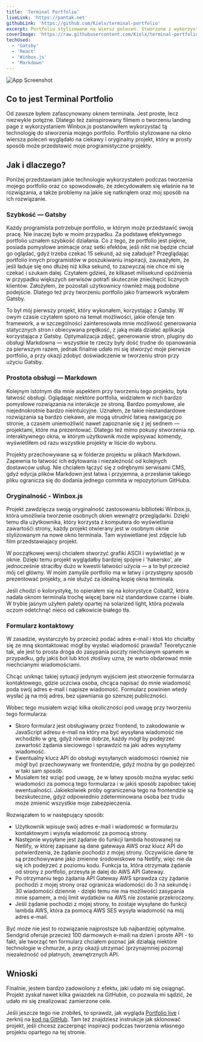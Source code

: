 ```yaml
---
title: 'Terminal Portfolio'
liveLink: 'https://pantak.net'
githubLink: 'https://github.com/Kielx/terminal-portfolio'
excerpt: Portfolio stylizowane na wiersz poleceń. Stworzone z wykorzystaniem Gatsby, strony projektów generowane z plików Markdown, a okna tworzone przy pomocy Winbox.js.
coverImage: 'https://raw.githubusercontent.com/Kielx/terminal-portfolio/master/static/PortfolioSS.png'
techUsed:
  - 'Gatsby'
  - 'React'
  - 'Winbox.js'
  - 'Markdown'
---
```


![App Screenshot](https://raw.githubusercontent.com/Kielx/terminal-portfolio/master/static/PortfolioSS.png#postMiniImage 'Screenshot of app')

## Co to jest Terminal Portfolio

Od zawsze byłem zafascynowany oknem terminala. Jest proste, lecz niezwykle potężne. Dlatego też zainspirowany filmem o
tworzeniu landing page z wykorzystaniem Winbox.js postanowiłem wykorzystać tą technologię do stworzenia mojego
portfolio. Portfolio stylizowane na okno wiersza poleceń wyglądało na ciekawy i oryginalny projekt, który w prosty
sposób może przedstawić moje programistyczne projekty.

## Jak i dlaczego?

Poniżej przedstawiam jakie technologie wykorzystałem podczas tworzenia mojego portfolio oraz co spowodowało, że zdecydowałem się właśnie na te rozwiązania, a także problemy na jakie się natknąłem oraz moj sposób na ich rozwiązanie.

### Szybkość — Gatsby

Każdy programista potrzebuje portfolio, w którym może przedstawić swoją pracę. Nie inaczej było w moim przypadku. Za
podstawę efektywnego portfolio uznałem szybkość działania. Co z tego, że portfolio jest piękne, posiada pomysłowe
animacje oraz setki efektów, jeśli nikt nie będzie chciał go oglądać, gdyż trzeba czekać 15 sekund, aż się załaduje?
Przeglądając portfolio innych programistów w poszukiwaniu inspiracji, zauważyłem, że jeśli ładuje się ono dłużej niż
kilka sekund, to zazwyczaj nie chce mi się czekać i szukam dalej. Czytałem gdzieś, że kilkaset milisekund opóźnienia w
przypadku większych serwisów potrafi skutecznie zniechęcić licznych klientów. Założyłem, że pozostali użytkownicy
również mają podobne podejście. Dlatego też przy tworzeniu portfolio jako framework wybrałem Gatsby.

To był mój pierwszy projekt, który wykonałem, korzystając z Gatsby. W owym czasie czytałem sporo na temat możliwości, jakie oferuje ten framework, a w szczególności zainteresowała mnie możliwość generowania statycznych stron i obiecywana prędkość, z jaką miała działać aplikacja korzystająca z Gatsby. Optymalizacja zdjęć, generowanie stron, pluginy do obsługi Markdowna — wszystkie te rzeczy były dość trudne do opanowania za pierwszym razem, jednak finalnie udało mi się stworzyć moje pierwsze portfolio, a przy okazji zdobyć doświadczenie w tworzeniu stron przy użyciu Gatsby.

### Prostota obsługi — Markdown

Kolejnym istotnym dla mnie aspektem przy tworzeniu tego projektu, była łatwość obsługi. Oglądając niektóre portfolia, widziałem w nich bardzo pomysłowe rozwiązania na interakcje ze stroną. Bardzo pomysłowe, ale niejednokrotnie bardzo nieintuicyjne. Uznałem, że takie niestandardowe rozwiązania są bardzo ciekawe, ale mogą utrudnić łatwą nawigację po stronie, a czasem uniemożliwić nawet zapoznanie się z jej sednem — projektami, które ma prezentować. Dlatego też mimo pokusy stworzenia np. interaktywnego okna, w którym użytkownik może wpisywać komendy, wyświetliłem od razu wszystkie projekty w liście do wyboru.

Projekty przechowywane są w folderze projektu w plikach Markdown. Zapewnia to łatwość ich edytowania i niezależność od kolejnych dostawców usług. Nie chciałem łączyć się z odrębnymi serwisami CMS, gdyż edycja plików Markdown jest łatwa i przyjemna, a przesłanie takiego pliku ogranicza się do dodania jednego commita w repozytorium GitHuba.

### Oryginalność - Winbox.js

Projekt zawdzięcza swoją oryginalność zastosowaniu biblioteki Winbox.js, która umożliwia tworzenie osobnych okien wewnątrz przeglądarki. Dzięki temu dla użytkownika, który korzysta z komputera do wyświetlania zawartośći strony, każdy projekt otwierany jest w osobnym oknie stylizowanym na nowe okno terminala. Tam wyświetlane jest zdjęcie lub film przedstawiajacy projekt.

W początkowej wersji chciałem stworzyć grafiki ASCII i wyświetlać je w oknie. Dzięki temu projekt wyglądałby bardziej spójnie i 'hakersko', ale jednocześnie straciłby dużo w kwestii łatwości użycia — a to był przecież mój cel główny. W moim zamyśle portfolio ma w łatwy i przystępny sposób prezentować projekty, a nie służyć za idealną kopię okna terminala.

Jeśli chodzi o kolorystykę, to opierałem się na kolorystyce Cobalt2, która nadała oknom terminala trochę więcej barw niż standardowe czarne i białe. W trybie jasnym użyłem palety opartej na solarized light, która pozwala oczom odetchnąć nieco od całkowicie białego tła.

### Formularz kontaktowy

W zasadzie, wystarczyło by przecież podać adres e-mail i ktoś kto chciałby się ze mną skontaktować mógł by wysłać wiadomość prawda? Teoretycznie tak, ale jest to prosta droga do zasypania poczty niechcianym spamem w przypadku, gdy jakiś bot lub ktoś złośliwy uzna, że warto obdarować mnie niechcianymi wiadomościami.

Chcąc uniknąc takiej sytuacji jedynym wyjściem jest stworzenie formularza kontaktowego, gdzie uczciwa osoba, chcąca napisać do mnie wiadomość poda swój adres e-mail i napisze wiadomość. Formularz powinien wtedy wysłać ją na mój adres, bez ujawniania go szerszej publiczności.

Wobec tego musiałem wziąć kilka okoliczności pod uwagę przy tworzeniu tego formularza:

- Skoro formularz jest obsługiwany przez frontend, to zakodowanie w JavaScript adresu e-mail na który ma być wysyłana wiadomość nie wchodziło w grę, gdyż równie dobrze, każdy mógł by podejrzeć zawartość żądania sieciowego i sprawdzić na jaki adres wysyłamy wiadomość.
- Ewentualny klucz API do obsługi wysyłanych wiadomości również nie mógł być przechowywany we frontendzie, gdyż można by go podejrzeć w taki sam sposób.
- Musiałem też wziąć pod uwagę, że w łatwy sposób można wysłac setki wiadomości za pomocą tego formularza i w jakiś sposób zapobiec takiej ewentualności. Jakiekolwiek próby ograniczenia tego na frontendzie są bezskuteczne, gdyż odpowiednio zdeterminowana osoba bez trudu może zmienić wszystkie moje zabezpieczenia.

Rozwiązałem to w następujący sposób:

- Użytkownik wpisuje swój adres e-mail i wiadomość w formularzu kontaktowym i wysyła wiadomość za pomocą strony.
- Następnie wysyłane jest żądanie do funkcji lambda hostowanej na Netlify, w której zapisane są dane gatewaya AWS oraz klucz API do potwierdzenia, że żądanie pochodzi z mojej strony. Oczywiście dane te są przechowywane jako zmienne środowiskowe na Netlify, więc nie da się ich podejrzeć z poziomu kodu. Funkcja ta, która otrzymała żądanie od strony z portfolio, przesyła je dalej do AWS API Gateway.
- Po otrzymaniu tego żądania API Gateway AWS sprawdza czy żądanie pochodzi z mojej strony oraz ogranicza wiadomości do 3 na sekundę i 30 wiadomości dziennie - dzięki temu  nie ma możliwości zasypania mnie spamem, a mój limit wydatków na AWS nie zostanie przekroczony.
- Jeśli żądanie pochodzi z mojej strony, to zostaje wysyłane do funkcji lambda AWS, która za pomocą AWS SES wysyła wiadomość na mój adres e-mail.

Być może nie jest to rozwiązanie najprostsze lub najbardziej optymalne. Sendgrid oferuje przecież 100 darmowych e-maili na dzień i proste API - to fakt, ale tworząć ten formularz chciałem poznać jak działają niektóre technologie w chmurze, a przy okazji utrzymać (przynajmniej pozorną) niezależność od płatnych, zewnętrznych API.

## Wnioski

Finalnie, jestem bardzo zadowolony z efektu, jaki udało mi się osiągnąć. Projekt zyskał nawet kilka gwiazdek na GitHubie, co pozwala mi sądzić, że udało mi się zrealizować zamierzone cele.

Jeśli jeszcze tego nie zrobiłeś, to sprawdź, jak wygląda [Portfolio live](https://www.pantak.net) i zerknij na [kod na GitHub](https://github.com/kielx/terminal-portfolio). Tam też znajdziesz instrukcje jak sklonować projekt, jeśli chcesz zaczerpnąć inspiracji podczas tworzenia własnego projektu opartego na tej stronie.
